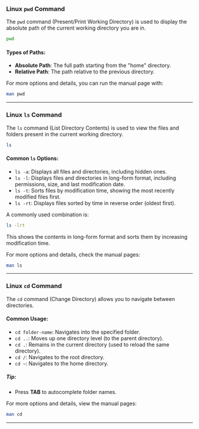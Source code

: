 ### Linux `pwd` Command

The `pwd` command (Present/Print Working Directory) is used to display the absolute path of the current working directory you are in.

```bash
pwd
```

#### Types of Paths:
- **Absolute Path**: The full path starting from the "home" directory.
- **Relative Path**: The path relative to the previous directory.

For more options and details, you can run the manual page with:

```bash
man pwd
```

---

### Linux `ls` Command

The `ls` command (List Directory Contents) is used to view the files and folders present in the current working directory.

```bash
ls
```

#### Common `ls` Options:
- `ls -a`: Displays all files and directories, including hidden ones.
- `ls -l`: Displays files and directories in long-form format, including permissions, size, and last modification date.
- `ls -t`: Sorts files by modification time, showing the most recently modified files first.
- `ls -rt`: Displays files sorted by time in reverse order (oldest first).

A commonly used combination is:

```bash
ls -lrt
```

This shows the contents in long-form format and sorts them by increasing modification time.

For more options and details, check the manual pages:

```bash
man ls
```

---

### Linux `cd` Command

The `cd` command (Change Directory) allows you to navigate between directories.

#### Common Usage:
- `cd folder-name`: Navigates into the specified folder.
- `cd ..`: Moves up one directory level (to the parent directory).
- `cd .`: Remains in the current directory (used to reload the same directory).
- `cd /`: Navigates to the root directory.
- `cd ~`: Navigates to the home directory.

##### Tip:
- Press **TAB** to autocomplete folder names.

For more options and details, view the manual pages:

```bash
man cd
```

---
